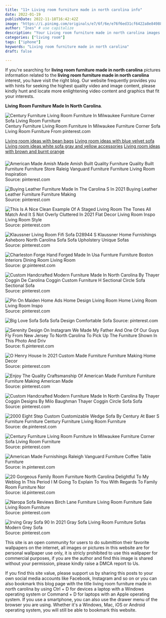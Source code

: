 ```yaml
---
title: "11+ Living room furniture made in north carolina info"
date: 2022-01-19
publishDate: 2022-11-18T16:42:42Z
image: "https://i.pinimg.com/originals/e7/6f/6e/e76f6ed31cf6422a8e84988b0ffee618.jpg"
author: "Ines" # use capitalize
description: "Your Living room furniture made in north carolina images are ready in this website. Living room furniture made in north carolina are a topic that is being searched for and liked by netizens today. You can Get the Living room furniture made in north carolina files here. Find and Download all free images."
categories: ["living room"]
tags: ["iphone"]
keywords: "Living room furniture made in north carolina"
draft: false

---
```


If you're searching for **living room furniture made in north carolina** pictures information related to the **living room furniture made in north carolina** interest, you have visit the right  blog.  Our website frequently  provides you with  hints  for seeking  the highest  quality video and image  content, please kindly hunt and locate more enlightening video content and graphics  that fit your interests.

**Living Room Furniture Made In North Carolina**. 

![Century Furniture Living Room Furniture In Milwaukee Furniture Corner Sofa Living Room Furniture](https://i.pinimg.com/originals/6d/71/b9/6d71b91959400e4b06c3c1edea7c150a.jpg "Century Furniture Living Room Furniture In Milwaukee Furniture Corner Sofa Living Room Furniture")
Century Furniture Living Room Furniture In Milwaukee Furniture Corner Sofa Living Room Furniture From pinterest.com

[Living room ideas with bean bags](/living-room-ideas-with-bean-bags/)
[Living room ideas with blue velvet sofa](/living-room-ideas-with-blue-velvet-sofa/)
[Living room ideas white sofa gray and yellow accessories](/living-room-ideas-white-sofa-gray-and-yellow-accessories/)
[Living room ideas with brown and burnt orange](/living-room-ideas-with-brown-and-burnt-orange/)



### 

 


![American Made Amish Made Amish Built Quality Furniture Quality Built Furniture Furniture Store Raleig Vanguard Furniture Furniture Living Room Inspiration](https://i.pinimg.com/originals/6f/0c/be/6f0cbe81e4cc5a6fa634797a8b061f69.jpg "American Made Amish Made Amish Built Quality Furniture Quality Built Furniture Furniture Store Raleig Vanguard Furniture Furniture Living Room Inspiration")
Source: pinterest.com

 

![Buying Leather Furniture Made In The Carolina S In 2021 Buying Leather Leather Furniture Furniture Making](https://i.pinimg.com/originals/fc/51/2c/fc512c7b56b06485ea94e53da16a6a74.jpg "Buying Leather Furniture Made In The Carolina S In 2021 Buying Leather Leather Furniture Furniture Making")
Source: pinterest.com

 

![This Is A Nice Clean Example Of A Staged Living Room The Tones All Match And It S Not Overly Cluttered In 2021 Flat Decor Living Room Inspo Living Room Style](https://i.pinimg.com/originals/81/8e/58/818e58c83a2d59623bed2a14e9e8ca80.jpg "This Is A Nice Clean Example Of A Staged Living Room The Tones All Match And It S Not Overly Cluttered In 2021 Flat Decor Living Room Inspo Living Room Style")
Source: pinterest.com

 

![Klaussner Living Room Fifi Sofa D28944 S Klaussner Home Furnishings Asheboro North Carolina Sofa Sofa Upholstery Unique Sofas](https://i.pinimg.com/originals/17/38/98/173898f28d8d711288ea2463e26a89c0.jpg "Klaussner Living Room Fifi Sofa D28944 S Klaussner Home Furnishings Asheboro North Carolina Sofa Sofa Upholstery Unique Sofas")
Source: pinterest.com

 

![Charleston Forge Hand Forged Made In Usa Furnture Furniture Boston Interiors Dining Room Living Room](https://i.pinimg.com/originals/d0/6f/84/d06f8486b3ef873fc68a95133316a979.jpg "Charleston Forge Hand Forged Made In Usa Furnture Furniture Boston Interiors Dining Room Living Room")
Source: gr.pinterest.com

 

![Custom Handcrafted Modern Furniture Made In North Carolina By Thayer Coggin De Carolina Coggin Custom Furniture H Sectional Circle Sofa Sectional Sofa](https://i.pinimg.com/originals/fc/d5/db/fcd5db3dd8ab346776f7d5e980050e09.jpg "Custom Handcrafted Modern Furniture Made In North Carolina By Thayer Coggin De Carolina Coggin Custom Furniture H Sectional Circle Sofa Sectional Sofa")
Source: pinterest.com

 

![Pin On Maiden Home Ads Home Design Living Room Home Living Room Living Room Inspo](https://i.pinimg.com/originals/ed/94/0f/ed940f82b4803b03018f2ddf2eea481f.png "Pin On Maiden Home Ads Home Design Living Room Home Living Room Living Room Inspo")
Source: pinterest.com

 

![Big Love Sofa Sofa Sofa Design Comfortable Sofa](https://i.pinimg.com/originals/e2/a2/4d/e2a24d8838d71c3ca8e530d65be8e5da.jpg "Big Love Sofa Sofa Sofa Design Comfortable Sofa")
Source: pinterest.com

 

![Serenity Design On Instagram We Made My Father And One Of Our Guys Fly From New Jersey To North Carolina To Pick Up The Furniture Shown In This Photo And Driv](https://i.pinimg.com/originals/5a/d9/52/5ad9526a9f5d21c006302b8cacb265cb.jpg "Serenity Design On Instagram We Made My Father And One Of Our Guys Fly From New Jersey To North Carolina To Pick Up The Furniture Shown In This Photo And Driv")
Source: fi.pinterest.com

 

![O Henry House In 2021 Custom Made Furniture Furniture Making Home Decor](https://i.pinimg.com/originals/4a/90/57/4a905796241ffd332df88fe866b6d19c.png "O Henry House In 2021 Custom Made Furniture Furniture Making Home Decor")
Source: pinterest.com

 

![Enjoy The Quality Craftsmanship Of American Made Furniture Furniture Furniture Making American Made](https://i.pinimg.com/originals/11/62/f0/1162f0a163d8c88bb890441da4ddb9bf.jpg "Enjoy The Quality Craftsmanship Of American Made Furniture Furniture Furniture Making American Made")
Source: pinterest.com

 

![Custom Handcrafted Modern Furniture Made In North Carolina By Thayer Coggin Designs By Milo Baughman Thayer Coggin Circle Sofa Sofa](https://i.pinimg.com/originals/ff/19/b0/ff19b0a3d95804e28e8bbcd1913aeb20.jpg "Custom Handcrafted Modern Furniture Made In North Carolina By Thayer Coggin Designs By Milo Baughman Thayer Coggin Circle Sofa Sofa")
Source: pinterest.com

 

![2000 Eight Step Custom Customizable Wedge Sofa By Century At Baer S Furniture Furniture Century Furniture Living Room Furniture](https://i.pinimg.com/originals/57/fb/b8/57fbb8d815e90b454e5cbf1e389cd39e.jpg "2000 Eight Step Custom Customizable Wedge Sofa By Century At Baer S Furniture Furniture Century Furniture Living Room Furniture")
Source: de.pinterest.com

 

![Century Furniture Living Room Furniture In Milwaukee Furniture Corner Sofa Living Room Furniture](https://i.pinimg.com/originals/6d/71/b9/6d71b91959400e4b06c3c1edea7c150a.jpg "Century Furniture Living Room Furniture In Milwaukee Furniture Corner Sofa Living Room Furniture")
Source: pinterest.com

 

![American Made Furnishings Raleigh Vanguard Furniture Coffee Table Furniture](https://i.pinimg.com/originals/00/01/e5/0001e510781fb82d3b175b417e46dc0a.jpg "American Made Furnishings Raleigh Vanguard Furniture Coffee Table Furniture")
Source: in.pinterest.com

 

![20 Gorgeous Family Room Furniture North Carolina Delightful To My Weblog In This Period I M Going To Explain To You With Regards To Family Room Furniture Nor](https://i.pinimg.com/originals/ef/eb/ef/efebef94d5c33ed651e10808602b4453.jpg "20 Gorgeous Family Room Furniture North Carolina Delightful To My Weblog In This Period I M Going To Explain To You With Regards To Family Room Furniture Nor")
Source: id.pinterest.com

 

![Naropa Sofa Reviews Birch Lane Furniture Living Room Furniture Sale Living Room Furniture](https://i.pinimg.com/originals/41/45/d0/4145d08a2d6a126635ba7f46192897c0.jpg "Naropa Sofa Reviews Birch Lane Furniture Living Room Furniture Sale Living Room Furniture")
Source: pinterest.com

 

![Irving Gray Sofa 90 In 2021 Gray Sofa Living Room Furniture Sofas Modern Grey Sofa](https://i.pinimg.com/originals/e7/6f/6e/e76f6ed31cf6422a8e84988b0ffee618.jpg "Irving Gray Sofa 90 In 2021 Gray Sofa Living Room Furniture Sofas Modern Grey Sofa")
Source: pinterest.com

 

This site is an open community for users to do submittion their favorite wallpapers on the internet, all images or pictures in this website are for personal wallpaper use only, it is stricly prohibited to use this wallpaper for commercial purposes, if you are the author and find this image is shared without your permission, please kindly raise a DMCA report to Us.

If you find this site value, please support us by sharing this posts to your own social media accounts like Facebook, Instagram and so on or you can also bookmark this blog page with the title living room furniture made in north carolina by using Ctrl + D for devices a laptop with a Windows operating system or Command + D for laptops with an Apple operating system. If you use a smartphone, you can also use the drawer menu of the browser you are using. Whether it's a Windows, Mac, iOS or Android operating system, you will still be able to bookmark this website.
